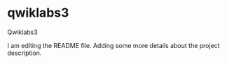 # qwiklabs3
Qwiklabs3 

I am editing the README file. Adding some more details about the project description.
